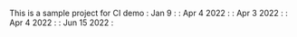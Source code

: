 This is a sample project for CI demo
: Jan 9 :
: Apr 4 2022 :
: Apr 3 2022 :
: Apr 4 2022 :
: Jun 15 2022 :
